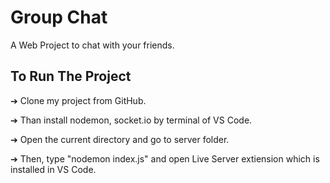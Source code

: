 # Group Chat

A Web Project to chat with your friends.

## To Run The Project 

➔ Clone my project from GitHub.

➔ Than install nodemon, socket.io by terminal of VS Code.

➔ Open the current directory and go to server folder.

➔ Then, type "nodemon index.js" and open Live Server extiension which is installed in VS Code.
